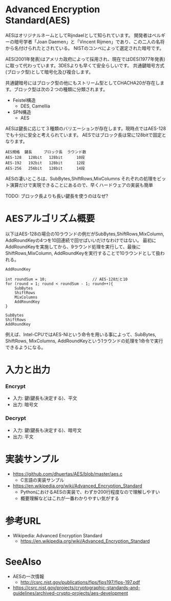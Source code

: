 # Advanced Encryption Standard(AES)
AESはオリジナルネームとしてRijndaelとして知られています。
開発者はベルギーの暗号学者「Joan Daemen」と「Vincent Rijmen」であり、この二人の名将から名付けられたとされている。
NISTのコンペによって選定された暗号です。

AES(2001年発表)はアメリカ政府によって採用され、現在ではDES(1977年発表)に取って代わっています。3DESよりも早くて安全らしいです。
共通鍵暗号方式(ブロック型)として暗号化及び複合します。

共通鍵暗号にはブロック型の他にもストリーム型としてCHACHA20が存在します。ブロック型は次の２つの種類に分類されます。
- Feistel構造
  - DES, Camellia
- SPN構造
  - AES

AESは鍵長に応じて３種類のバリエーションが存在します。現時点ではAES-128でも十分に安全と考えられています。
AESではブロック長は常に128bitで固定となります。
```
AES規格  鍵長     ブロック長  ラウンド数
AES-128   128bit   128bit      10段
AES-192   192bit   128bit      12段
AES-256   256bit   128bit      14段
```

AESの凄いところは、SubBytes,ShiftRows,MixColumns それぞれの処理をビット演算だけで実現できることにあるので、早くハードウェアの実装も簡単

TODO: ブロック長よりも長い鍵長を使うのはなぜ?


# AESアルゴリズム概要
以下はAES-128の場合の10ラウンドの例だがSubBytes,ShiftRows,MixColumn, AddRoundKeyの4つを10回連続で回せばいいだけなわけではない。
最初にAddRoundKeyを実施してから、9ラウンド処理を実行して、最後にShiftRows,MixColumn, AddRoundKeyを実行することで10ラウンドとして扱われる。
```
AddRoundKey

int roundSum = 10;                    // AES-128だと10
for (round = 1; round < roundSum - 1; round++){
	SubBytes
	ShiftRows
	MixColumns
	AddRoundKey
}

SubBytes
ShiftRows
AddRoundKey
```

例えば、Intel-CPUではAES-NIという命令を用いる事によって、SubBytes, ShiftRows, MixColumns, AddRoundKeyという1ラウンドの処理を1命令で実行できるようになる。

# 入力と出力

### Encrypt
- 入力: 鍵(鍵長も決定する)、平文
- 出力: 暗号文

### Decrypt
- 入力: 鍵(鍵長も決定する)、暗号文
- 出力: 平文


# 実装サンプル
- https://github.com/dhuertas/AES/blob/master/aes.c
  - C言語の実装サンプル
- https://en.wikipedia.org/wiki/Advanced_Encryption_Standard
  - PythonにおけるAESの実装で、わずか200行程度なので理解しやすい
  - 概要理解などはこれが一番わかりやすい気がする

# 参考URL
- Wikipedia: Advanced Encryption Standard
  - https://en.wikipedia.org/wiki/Advanced_Encryption_Standard

# SeeAlso
- AESの一次情報
  - http://csrc.nist.gov/publications/fips/fips197/fips-197.pdf
- https://csrc.nist.gov/projects/cryptographic-standards-and-guidelines/archived-crypto-projects/aes-development

